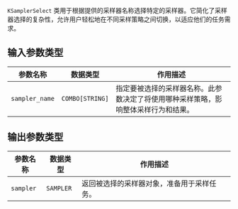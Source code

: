 
`KSamplerSelect` 类用于根据提供的采样器名称选择特定的采样器。它简化了采样器选择的复杂性，允许用户轻松地在不同采样策略之间切换，以适应他们的任务需求。

## 输入参数类型
| 参数名称       | 数据类型 | 作用描述                                     |
| -------------- | -------- | -------------------------------------------- |
| `sampler_name` | `COMBO[STRING]` | 指定要被选择的采样器名称。此参数决定了将使用哪种采样策略，影响整体采样行为和结果。 |

## 输出参数类型
| 参数名称 | 数据类型 | 作用描述                                     |
| -------- | -------- | -------------------------------------------- |
| `sampler` | `SAMPLER` | 返回被选择的采样器对象，准备用于采样任务。 |